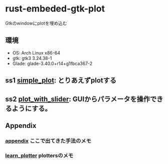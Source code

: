 # rust-embeded-gtk-plot

Gtkのwindowにplotを埋め込む

## 環境

- OS: Arch Linux x86-64
- gtk: gtk3 3.24.38-1      
- Glade: glade-3.40.0+r14+g1fbca367-2 

## ss1 [simple_plot](./simple_plot): とりあえずplotする
## ss2 [plot_with_slider](./plot_with_slider): GUIからパラメータを操作できるようにする。

## Appendix
### [appendix](./appendix) ここで出てきた手法のメモ 
### [learn_plotter](./learn_plotter) plottersのメモ
